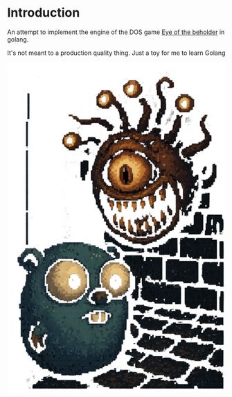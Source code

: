 # Introduction

An attempt to implement the engine of the DOS game [Eye of the
beholder](https://wiki.scummvm.org/index.php/Eye_of_the_Beholder) in
golang. 

It's not meant to a production quality thing. Just a toy for me to
learn Golang

![Eye of the Gopher](./eye-of-the-gopher.png "Eye of the Gopher")



